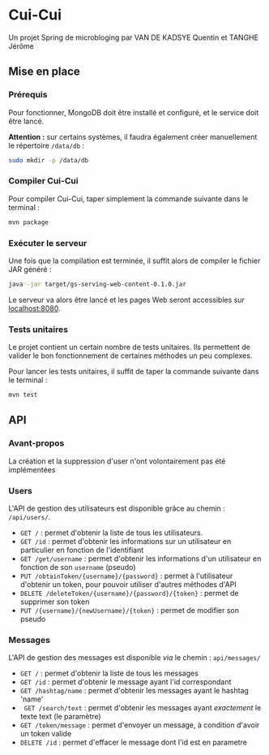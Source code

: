 # Cui-Cui
Un projet Spring de microbloging par VAN DE KADSYE Quentin et TANGHE Jérôme

## Mise en place

### Prérequis

Pour fonctionner, MongoDB doit être installé et configuré, et le service doit être lancé.

**Attention :** sur certains systèmes, il faudra également créer manuellement le répertoire `/data/db` :

```bash
sudo mkdir -p /data/db
```

### Compiler Cui-Cui

Pour compiler Cui-Cui, taper simplement la commande suivante dans le terminal :
 
```bash
mvn package
```

### Exécuter le serveur

Une fois que la compilation est terminée, il suffit alors de compiler le fichier JAR généré :

```bash
java -jar target/gs-serving-web-content-0.1.0.jar
```

Le serveur va alors être lancé et les pages Web seront accessibles sur [localhost:8080](http://localhost:8080).

### Tests unitaires

Le projet contient un certain nombre de tests unitaires. Ils permettent de valider le bon fonctionnement de certaines méthodes un peu complexes.

Pour lancer les tests unitaires, il suffit de taper la commande suivante dans le terminal :

```bash
mvn test
```

## API

### Avant-propos
La création et la suppression d'user n'ont volontairement pas été implémentées

### Users

L'API de gestion des utilisateurs est disponible grâce au chemin : `/api/users/`.

- `GET /` : permet d'obtenir la liste de tous les utilisateurs.
- `GET /id` : permet d'obtenir les informations sur un utilisateur en particulier en fonction de l'identifiant
- `GET /get/username` : permet d'obtenir les informations d'un utilisateur en fonction de son `username` (pseudo)
- `PUT /obtainToken/{username}/{password}` : permet à l'utilisateur d'obtenir un token, pour pouvoir utiliser d'autres méthodes d'API
- `DELETE /deleteToken/{username}/{password}/{token}` : permet de supprimer son token
- `PUT /{username}/{newUsername}/{token}` : permet de modifier son pseudo

### Messages

L'API de gestion des messages est disponible _via_ le chemin : `api/messages/`
- `GET /` : permet d'obtenir la liste de tous les messages
- `GET /id` : permet d'obtenir le message ayant l'id correspondant
- `GET /hashtag/name` : permet d'obtenir les messages ayant le hashtag 'name' 
- ` GET /search/text` : permet d'obtenir les messages ayant *exactement* le texte text (le paramètre)
- `GET /token/message` : permet d'envoyer un message, à condition d'avoir un token valide
- `DELETE /id` : permet d'effacer le message dont l'id est en parametre

